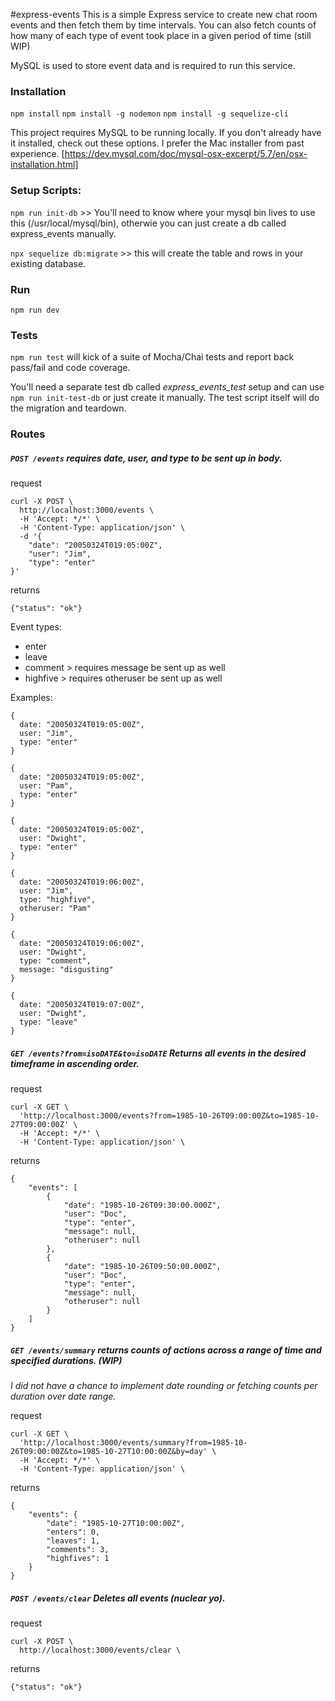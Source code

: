 #express-events
This is a simple Express service to create new chat room events and then fetch them by time intervals. You can also fetch counts of how many of each type of event took place in a given period of time (still WIP)

MySQL is used to store event data and is required to run this service.

### Installation

`npm install`
`npm install -g nodemon`
`npm install -g sequelize-cli`

This project requires MySQL to be running locally. If you don't already have it installed, check out these options. I prefer the Mac installer from past experience. [https://dev.mysql.com/doc/mysql-osx-excerpt/5.7/en/osx-installation.html]

### Setup Scripts:

`npm run init-db` >> You'll need to know where your mysql bin lives to use this (/usr/local/mysql/bin), otherwie you can just create a db called express_events manually.

`npx sequelize db:migrate` >> this will create the table and rows in your existing database.

### Run
`npm run dev`

### Tests
`npm run test` will kick of a suite of Mocha/Chai tests and report back pass/fail and code coverage.

You'll need a separate test db called _express_events_test_ setup and can use `npm run init-test-db` or just create it manually. The test script itself will do the migration and teardown.

### Routes
##### `POST /events` requires date, user, and type to be sent up in body.

request
```
curl -X POST \
  http://localhost:3000/events \
  -H 'Accept: */*' \
  -H 'Content-Type: application/json' \
  -d '{
    "date": "20050324T019:05:00Z",
    "user": "Jim",
    "type": "enter"
}'
```
returns
```
{"status": "ok"}
```

Event types:
- enter
- leave
- comment > requires message be sent up as well
- highfive > requires otheruser be sent up as well

Examples:
```
{
  date: "20050324T019:05:00Z",
  user: "Jim",
  type: "enter"
}

{
  date: "20050324T019:05:00Z",
  user: "Pam",
  type: "enter"
}

{
  date: "20050324T019:05:00Z",
  user: "Dwight",
  type: "enter"
}

{
  date: "20050324T019:06:00Z",
  user: "Jim",
  type: "highfive",
  otheruser: "Pam"
}

{
  date: "20050324T019:06:00Z",
  user: "Dwight",
  type: "comment",
  message: "disgusting"
}

{
  date: "20050324T019:07:00Z",
  user: "Dwight",
  type: "leave"
}
```

##### `GET /events?from=isoDATE&to=isoDATE` Returns all events in the desired timeframe in ascending order.
request
```
curl -X GET \
  'http://localhost:3000/events?from=1985-10-26T09:00:00Z&to=1985-10-27T09:00:00Z' \
  -H 'Accept: */*' \
  -H 'Content-Type: application/json' \
```

returns
```
{
    "events": [
        {
            "date": "1985-10-26T09:30:00.000Z",
            "user": "Doc",
            "type": "enter",
            "message": null,
            "otheruser": null
        },
        {
            "date": "1985-10-26T09:50:00.000Z",
            "user": "Doc",
            "type": "enter",
            "message": null,
            "otheruser": null
        }
    ]
}
```

##### `GET /events/summary` returns counts of actions across a range of time and specified durations. (WIP)
_I did not have a chance to implement date rounding or fetching counts per duration over date range._

request
```
curl -X GET \
  'http://localhost:3000/events/summary?from=1985-10-26T09:00:00Z&to=1985-10-27T10:00:00Z&by=day' \
  -H 'Accept: */*' \
  -H 'Content-Type: application/json' \
```

returns
```
{
    "events": {
        "date": "1985-10-27T10:00:00Z",
        "enters": 0,
        "leaves": 1,
        "comments": 3,
        "highfives": 1
    }
}
```

##### `POST /events/clear` Deletes all events (nuclear yo).
request
```
curl -X POST \
  http://localhost:3000/events/clear \
```

returns
```
{"status": "ok"}
```
